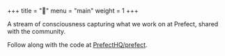 +++
title = "🏡"
menu = "main"
weight = 1
+++

A stream of consciousness capturing what we work on at Prefect, shared with the community.

Follow along with the code at [PrefectHQ/prefect](https://github.com/PrefectHQ/prefect).